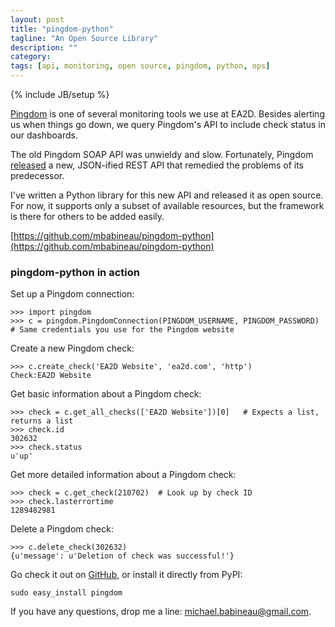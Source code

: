 ```yaml
---
layout: post
title: "pingdom-python"
tagline: "An Open Source Library"
description: ""
category: 
tags: [api, monitoring, open source, pingdom, python, ops]
---
```

{% include JB/setup %}

[Pingdom](http://pingdom.com) is one of several monitoring tools we use at EA2D.  Besides alerting us when things go down, we query Pingdom's API to include check status in our dashboards.

The old Pingdom SOAP API was unwieldy and slow.  Fortunately, Pingdom [released](http://royal.pingdom.com/2011/03/22/new-pingdom-api-enters-public-beta/) a new, JSON-ified REST API that remedied the problems of its predecessor.

I've written a Python library for this new API and released it as open source.  For now, it supports only a subset of available resources, but the framework is there for others to be added easily.

[https://github.com/mbabineau/pingdom-python](https://github.com/mbabineau/pingdom-python)

### pingdom-python in action

Set up a Pingdom connection:

    >>> import pingdom
    >>> c = pingdom.PingdomConnection(PINGDOM_USERNAME, PINGDOM_PASSWORD)  # Same credentials you use for the Pingdom website

Create a new Pingdom check:

    >>> c.create_check('EA2D Website', 'ea2d.com', 'http')
    Check:EA2D Website
    
Get basic information about a Pingdom check:

    >>> check = c.get_all_checks(['EA2D Website'])[0]   # Expects a list, returns a list
    >>> check.id
    302632
    >>> check.status
    u'up'

Get more detailed information about a Pingdom check:

    >>> check = c.get_check(210702)  # Look up by check ID
    >>> check.lasterrortime
    1289482981

Delete a Pingdom check:

    >>> c.delete_check(302632)
    {u'message': u'Deletion of check was successful!'}

Go check it out on [GitHub](https://github.com/mbabineau/pingdom-python), or install it directly from PyPI:

    sudo easy_install pingdom

If you have any questions, drop me a line: [michael.babineau@gmail.com](mailto:michael.babineau@gmail.com).